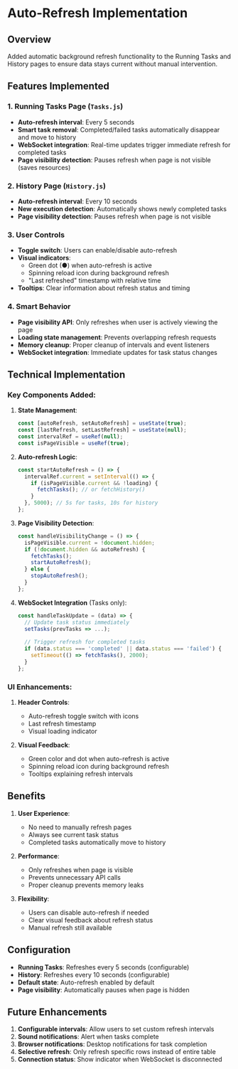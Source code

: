 # Auto-Refresh Implementation

## Overview
Added automatic background refresh functionality to the Running Tasks and History pages to ensure data stays current without manual intervention.

## Features Implemented

### 1. **Running Tasks Page (`Tasks.js`)**
- **Auto-refresh interval**: Every 5 seconds
- **Smart task removal**: Completed/failed tasks automatically disappear and move to history
- **WebSocket integration**: Real-time updates trigger immediate refresh for completed tasks
- **Page visibility detection**: Pauses refresh when page is not visible (saves resources)

### 2. **History Page (`History.js`)**
- **Auto-refresh interval**: Every 10 seconds
- **New execution detection**: Automatically shows newly completed tasks
- **Page visibility detection**: Pauses refresh when page is not visible

### 3. **User Controls**
- **Toggle switch**: Users can enable/disable auto-refresh
- **Visual indicators**: 
  - Green dot (●) when auto-refresh is active
  - Spinning reload icon during background refresh
  - "Last refreshed" timestamp with relative time
- **Tooltips**: Clear information about refresh status and timing

### 4. **Smart Behavior**
- **Page visibility API**: Only refreshes when user is actively viewing the page
- **Loading state management**: Prevents overlapping refresh requests
- **Memory cleanup**: Proper cleanup of intervals and event listeners
- **WebSocket integration**: Immediate updates for task status changes

## Technical Implementation

### Key Components Added:

1. **State Management**:
   ```javascript
   const [autoRefresh, setAutoRefresh] = useState(true);
   const [lastRefresh, setLastRefresh] = useState(null);
   const intervalRef = useRef(null);
   const isPageVisible = useRef(true);
   ```

2. **Auto-refresh Logic**:
   ```javascript
   const startAutoRefresh = () => {
     intervalRef.current = setInterval(() => {
       if (isPageVisible.current && !loading) {
         fetchTasks(); // or fetchHistory()
       }
     }, 5000); // 5s for tasks, 10s for history
   };
   ```

3. **Page Visibility Detection**:
   ```javascript
   const handleVisibilityChange = () => {
     isPageVisible.current = !document.hidden;
     if (!document.hidden && autoRefresh) {
       fetchTasks();
       startAutoRefresh();
     } else {
       stopAutoRefresh();
     }
   };
   ```

4. **WebSocket Integration** (Tasks only):
   ```javascript
   const handleTaskUpdate = (data) => {
     // Update task status immediately
     setTasks(prevTasks => ...);
     
     // Trigger refresh for completed tasks
     if (data.status === 'completed' || data.status === 'failed') {
       setTimeout(() => fetchTasks(), 2000);
     }
   };
   ```

### UI Enhancements:

1. **Header Controls**:
   - Auto-refresh toggle switch with icons
   - Last refresh timestamp
   - Visual loading indicator

2. **Visual Feedback**:
   - Green color and dot when auto-refresh is active
   - Spinning reload icon during background refresh
   - Tooltips explaining refresh intervals

## Benefits

1. **User Experience**:
   - No need to manually refresh pages
   - Always see current task status
   - Completed tasks automatically move to history

2. **Performance**:
   - Only refreshes when page is visible
   - Prevents unnecessary API calls
   - Proper cleanup prevents memory leaks

3. **Flexibility**:
   - Users can disable auto-refresh if needed
   - Clear visual feedback about refresh status
   - Manual refresh still available

## Configuration

- **Running Tasks**: Refreshes every 5 seconds (configurable)
- **History**: Refreshes every 10 seconds (configurable)
- **Default state**: Auto-refresh enabled by default
- **Page visibility**: Automatically pauses when page is hidden

## Future Enhancements

1. **Configurable intervals**: Allow users to set custom refresh intervals
2. **Sound notifications**: Alert when tasks complete
3. **Browser notifications**: Desktop notifications for task completion
4. **Selective refresh**: Only refresh specific rows instead of entire table
5. **Connection status**: Show indicator when WebSocket is disconnected